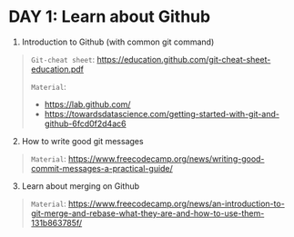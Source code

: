 # DAY 1: Learn about Github
1. Introduction to Github (with common git command)
> `Git-cheat sheet`: https://education.github.com/git-cheat-sheet-education.pdf
>
> `Material`:
> - https://lab.github.com/
> - https://towardsdatascience.com/getting-started-with-git-and-github-6fcd0f2d4ac6

2. How to write good git messages
> `Material`: https://www.freecodecamp.org/news/writing-good-commit-messages-a-practical-guide/

3. Learn about merging on Github
> `Material`: https://www.freecodecamp.org/news/an-introduction-to-git-merge-and-rebase-what-they-are-and-how-to-use-them-131b863785f/
